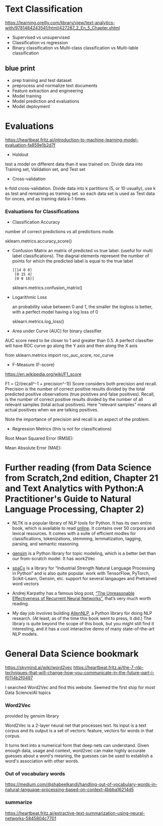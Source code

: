 # Text Classification
https://learning.oreilly.com/library/view/text-analytics-with/9781484243541/html/427287_2_En_5_Chapter.xhtml


* Supervised vs unsupervised
* Classification vs regression
* Binary classification vs Multi-class classification vs Multi-lable classification


## blue print

* prep training and test dataset
* preprocess and normalize text documents
* Feature extraction and engineering
* Model training
* Model prediction and evaluations
* Model deployment


# Evaluations

https://heartbeat.fritz.ai/introduction-to-machine-learning-model-evaluation-fa859e1b2d7f

* Holdout

test a model on different data than it was trained on. Divide data into Training set, Validation set, and Test set

* Cross-validation

k-fold cross-validation. Divide data into k partitions (5, or 10 usually), use k as test and remaining as training set. so each data set is used as Test data for onces, and as training data k-1 times. 

### Evaluations for Classifications

* Classification Accuracy

number of correct predictions vs all predictions mode. 

  sklearn.metrics.accuracy_score()



* Confusion Matrix
  an matrix of predicted vs true label. (useful for multi label classifications). The diagnal elements represent the number of points for which the predicted label is equal to the true label 
  ```
  [[14 0 0]
   [0 15 4]
   [0 0 18]]
  ```
  sklearn.metrics.confusion_matrix()

* Logarithmic Loss
  
  an probability value between 0 and 1, the smaller the logloss is better, with a perfect model having a log loss of 0

  sklearn.metrics.log_loss()

* Area under Curve (AUC) for binary classifier 

AUC score need to be closer to 1 and greater than 0.5. A perfect classifier will have ROC curve go along the Y axis and then along the X axis

  from sklearn.metrics import roc_auc_score, roc_curve

* F-Measure (F-score)

https://en.wikipedia.org/wiki/F1_score



F1 = (2/(recall^-1 + precision^-1))
Score considers both precision and recall. Precision is the number of correct positive results divided by the total predicted positive observations (true poistives and false positives). Recall, is the number of correct positive results divided by the number of all relevant samples (total actual positives).  Here "relevant samples" means all actual positives when we are talking positives. 

Note the importance of precision and recall is an aspect of the problem. 

* Regression Metrics (this is not for classifications)

Root Mean Squared Error (RMSE): 

Mean Absolute Error (MAE): 


# Further reading (from Data Science from Scratch,2nd edition, Chapter 21 and Text Analytics with Python:A Practitioner's Guide to Natural Language Processing, Chapter 2)

* NLTK is a popular library of NLP tools for Python.  It has its own entire book, which is available to read [online](http://www.nltk.org/book/).
   It contains over 50 corpora and lexical resources. It comes with a suite of efficient modles for classifications, tokenizations, stemming, lemmatization, tagging, parsing, and semantic reasoning. 

* [gensim](https://radimrehurek.com/gensim/) is a Python library for topic modeling, which is a better bet than our from-scratch model. It has work2Vec

* [spaCy](https://spacy.io/) is a library for “Industrial Strength Natural Language Processing in Python” and is also quite popular. work with  TensorFlow, PyTorch, Scikit-Learn, Gensim, etc. support for several langauges and Pretrained word vectors

* Andrej Karpathy has a famous blog post,  [“The Unreasonable Effectiveness of Recurrent Neural Networks”](http://karpathy.github.io/2015/05/21/rnn-effectiveness/), that’s very much worth reading.

* My day job involves building [AllenNLP](https://allennlp.org/), a Python library for doing NLP research. (At least, as of the time this book went to press, it did.) The library is quite beyond the scope of this book, but you might still find it interesting, and it has a cool interactive demo of many state-of-the-art NLP models.

# General Data Science bookmark

https://skymind.ai/wiki/word2vec
https://heartbeat.fritz.ai/the-7-nlp-techniques-that-will-change-how-you-communicate-in-the-future-part-i-f0114b2f0497

I searched Word2Vec and find this website. Seemed the first stop for most Data Science/AI topics



### Word2Vec

provided by gensim library

Word2Vec is a 2-layer neural net that processes text. Its input is a text corpus and its output is a set of vectors: feature, vectors for words in that corpus. 

It turns text into a numerical form that deep nets can understand.  Given enough data, usage and context, word2vec can make highly accurate guesses about a word's meaning, the guesses can be used to establish a word's association with other words. 

### Out of vocabulary words
https://medium.com/@shabeelkandi/handling-out-of-vocabulary-words-in-natural-language-processing-based-on-context-4bbba16214d5


### summarize
https://heartbeat.fritz.ai/extractive-text-summarization-using-neural-networks-5845804c7701
